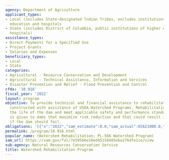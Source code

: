 ```yaml
---
agency: Department of Agriculture
applicant_types:
- Local (includes State-designated lndian Tribes, excludes institutions of higher
  education and hospitals
- State (includes District of Columbia, public institutions of higher education and
  hospitals)
assistance_types:
- Direct Payments for a Specified Use
- Project Grants
- Salaries and Expenses
beneficiary_types:
- Local
- State
categories:
- Agricultural - Resource Conservation and Development
- Agricultural - Technical Assistance, Information and Services
- Disaster Prevention and Relief - Flood Prevention and Control
cfda: '10.916'
fiscal_year: '2022'
layout: program
objective: To provide technical and financial assistance to rehabilitate dams originally
  constructed with assistance of USDA Watershed Programs. Rehabilitation must extend
  the life of the dam and meet applicable safety and performance standards. Priority
  is given to dams that maximize risk reduction and that could result in loss of life
  if the dam should fail.
obligations: '[{"x":"2022","sam_estimate":0.0,"sam_actual":65621000.0,"usa_spending_actual":36725996.34},{"x":"2023","sam_estimate":47892000.0,"sam_actual":0.0,"usa_spending_actual":16401901.92},{"x":"2024","sam_estimate":42551000.0,"sam_actual":0.0,"usa_spending_actual":0.0}]'
permalink: /program/10.916.html
popular_name: (Watershed Rehabilitation; PL-566 Watershed Program)
sam_url: https://sam.gov/fal/7e59566e10ed45158485eba276dfe1ce/view
sub-agency: Natural Resources Conservation Service
title: Watershed Rehabilitation Program
---
```

